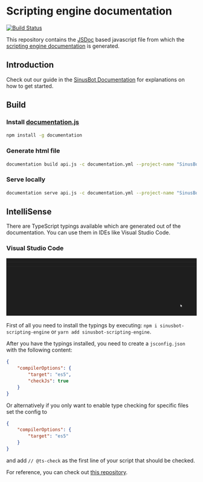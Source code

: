 # Scripting engine documentation

[![Build Status](https://travis-ci.org/SinusBot/scripting-docs.svg?branch=master)](https://travis-ci.org/SinusBot/scripting-docs)

This repository contains the [JSDoc](http://usejsdoc.org) based javascript file from which the [scripting engine documentation](https://sinusbot.github.io/scripting-docs/) is generated.

## Introduction

Check out our guide in the [SinusBot Documentation](https://sinusbot.github.io/docs/scripts/) for explanations on how to get started.

## Build

### Install [documentation.js](https://github.com/documentationjs/documentation)

```bash
npm install -g documentation
```

### Generate html file

```bash
documentation build api.js -c documentation.yml --project-name "SinusBot Scripting Engine" --project-version " " --shallow -f html -o documentation
```

### Serve locally

```bash
documentation serve api.js -c documentation.yml --project-name "SinusBot Scripting Engine" --project-version " " --shallow -w
```

## IntelliSense

There are TypeScript typings available which are generated out of the documentation. You can use them in IDEs like Visual Studio Code.

### Visual Studio Code

![Visual Studio Code IntelliSense demo](intellisense-demo.gif)

First of all you need to install the typings by executing: `npm i sinusbot-scripting-engine` or `yarn add sinusbot-scripting-engine`.

After you have the typings installed, you need to create a `jsconfig.json` with the following content:

```json
{
    "compilerOptions": {
        "target": "es5",
        "checkJs": true
    }
}
```

Or alternatively if you only want to enable type checking for specific files set the config to

```json
{
    "compilerOptions": {
        "target": "es5"
    }
}
```

and add `// @ts-check` as the first line of your script that should be checked.

For reference, you can check out [this repository](https://github.com/SinusBot/scripts).
